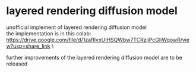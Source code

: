 # layered rendering diffusion model
unofficial implement of layered rendering diffusion model \
the implementation is in this colab: https://drive.google.com/file/d/1zafIIvxUIHSQWbw7TCRzijPcGIiWqowR/view?usp=share_link \

further improvements of the layered rendering diffusion model are to be released
